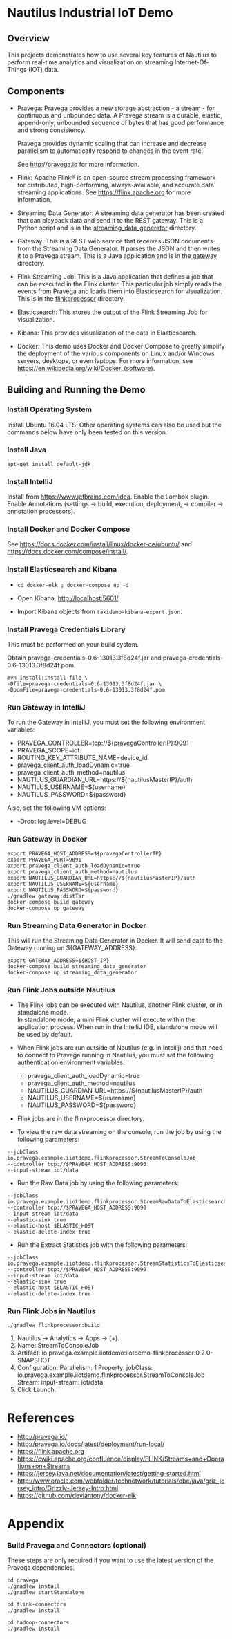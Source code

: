 
# Nautilus Industrial IoT Demo

## Overview

This projects demonstrates how to use several key features of Nautilus to perform real-time analytics
and visualization on streaming Internet-Of-Things (IOT) data.

## Components

- Pravega: Pravega provides a new storage abstraction - a stream - for continuous and unbounded data. 
  A Pravega stream is a durable, elastic, append-only, unbounded sequence of bytes that has good performance and strong consistency.

  Pravega provides dynamic scaling that can increase and decrease parallelism to automatically respond
  to changes in the event rate.

  See <http://pravega.io> for more information.

- Flink: Apache Flink® is an open-source stream processing framework for distributed, high-performing, always-available, and accurate data streaming applications.
  See <https://flink.apache.org> for more information.
  
- Streaming Data Generator: A streaming data generator has been
  created that can playback data and send it to the REST gateway.
  This is a Python script and is in the [streaming_data_generator](streaming_data_generator) directory.
  
- Gateway: This is a REST web service that receives JSON documents from the Streaming Data Generator.
  It parses the JSON and then writes it to a Pravega stream.
  This is a Java application and is in the [gateway](gateway) directory.

- Flink Streaming Job: This is a Java application that defines a job that can be executed in the Flink cluster.
  This particular job simply reads the events from Pravega and loads them into Elasticsearch for visualization.
  This is in the [flinkprocessor](flinkprocessor) directory. 
  
- Elasticsearch: This stores the output of the Flink Streaming Job for visualization.

- Kibana: This provides visualization of the data in Elasticsearch.

- Docker: This demo uses Docker and Docker Compose to greatly simplify the deployment of the various
  components on Linux and/or Windows servers, desktops, or even laptops.
  For more information, see <https://en.wikipedia.org/wiki/Docker_(software)>.

## Building and Running the Demo

### Install Operating System

Install Ubuntu 16.04 LTS. Other operating systems can also be used but the commands below have only been tested
on this version.

### Install Java

```
apt-get install default-jdk
```

### Install IntelliJ

Install from <https://www.jetbrains.com/idea>.
Enable the Lombok plugin. 
Enable Annotations (settings -> build, execution, deployment, -> compiler -> annotation processors).

### Install Docker and Docker Compose

See <https://docs.docker.com/install/linux/docker-ce/ubuntu/>
and <https://docs.docker.com/compose/install/>.

### Install Elasticsearch and Kibana

- `cd docker-elk ; docker-compose up -d`

- Open Kibana. 
  <http://localhost:5601/>

- Import Kibana objects from `taxidemo-kibana-export.json`.

### Install Pravega Credentials Library

This must be performed on your build system.

Obtain pravega-credentials-0.6-13013.3f8d24f.jar and pravega-credentials-0.6-13013.3f8d24f.pom.

```
mvn install:install-file \
-Dfile=pravega-credentials-0.6-13013.3f8d24f.jar \
-DpomFile=pravega-credentials-0.6-13013.3f8d24f.pom
```

### Run Gateway in IntelliJ

To run the Gateway in IntelliJ, you must set the following environment variables:

- PRAVEGA_CONTROLLER=tcp://${pravegaControllerIP}:9091
- PRAVEGA_SCOPE=iot
- ROUTING_KEY_ATTRIBUTE_NAME=device_id
- pravega_client_auth_loadDynamic=true
- pravega_client_auth_method=nautilus
- NAUTILUS_GUARDIAN_URL=https://${nautilusMasterIP}/auth
- NAUTILUS_USERNAME=${username}
- NAUTILUS_PASSWORD=${password}

Also, set the following VM options:

- -Droot.log.level=DEBUG

### Run Gateway in Docker

```
export PRAVEGA_HOST_ADDRESS=${pravegaControllerIP}
export PRAVEGA_PORT=9091
export pravega_client_auth_loadDynamic=true
export pravega_client_auth_method=nautilus
export NAUTILUS_GUARDIAN_URL=https://${nautilusMasterIP}/auth
export NAUTILUS_USERNAME=${username}
export NAUTILUS_PASSWORD=${password}
./gradlew gateway:distTar
docker-compose build gateway
docker-compose up gateway
```

### Run Streaming Data Generator in Docker

This will run the Streaming Data Generator in Docker.
It will send data to the Gateway running on ${GATEWAY_ADDRESS}.

```
export GATEWAY_ADDRESS=${HOST_IP}
docker-compose build streaming_data_generator
docker-compose up streaming_data_generator
```

### Run Flink Jobs outside Nautilus

- The Flink jobs can be executed with Nautilus, another Flink cluster, or in standalone mode.  
  In standalone mode, a mini Flink cluster will execute within the application process.
  When run in the IntelliJ IDE, standalone mode will be used by default.
  
- When Flink jobs are run outside of Nautilus (e.g. in Intellij) and that need to connect to Pravega
  running in Nautilus, you must set the following authentication environment variables:
  - pravega_client_auth_loadDynamic=true
  - pravega_client_auth_method=nautilus
  - NAUTILUS_GUARDIAN_URL=https://${nautilusMasterIP}/auth
  - NAUTILUS_USERNAME=${username}
  - NAUTILUS_PASSWORD=${password}

- Flink jobs are in the flinkprocessor directory.

- To view the raw data streaming on the console, run the job by using the following parameters:
```
--jobClass io.pravega.example.iiotdemo.flinkprocessor.StreamToConsoleJob
--controller tcp://$PRAVEGA_HOST_ADDRESS:9090 
--input-stream iot/data 
```

- Run the Raw Data job by using the following parameters:
```
--jobClass io.pravega.example.iiotdemo.flinkprocessor.StreamRawDataToElasticsearchJob
--controller tcp://$PRAVEGA_HOST_ADDRESS:9090 
--input-stream iot/data 
--elastic-sink true 
--elastic-host $ELASTIC_HOST 
--elastic-delete-index true
```

- Run the Extract Statistics job with the following parameters:
```
--jobClass io.pravega.example.iiotdemo.flinkprocessor.StreamStatisticsToElasticsearchJob
--controller tcp://$PRAVEGA_HOST_ADDRESS:9090 
--input-stream iot/data 
--elastic-sink true 
--elastic-host $ELASTIC_HOST 
--elastic-delete-index true
```

### Run Flink Jobs in Nautilus

```
./gradlew flinkprocessor:build
```

1. Nautilus -> Analytics -> Apps -> (+).
2. Name: StreamToConsoleJob
3. Artifact: io.pravega.example.iiotdemo:iiotdemo-flinkprocessor:0.2.0-SNAPSHOT
4. Configuration:
   Parallelism: 1
   Property: jobClass: io.pravega.example.iiotdemo.flinkprocessor.StreamToConsoleJob
   Stream: input-stream: iot/data 
5. Click Launch.


# References

- <http://pravega.io/>
- <http://pravega.io/docs/latest/deployment/run-local/>
- <https://flink.apache.org>
- <https://cwiki.apache.org/confluence/display/FLINK/Streams+and+Operations+on+Streams>
- <https://jersey.java.net/documentation/latest/getting-started.html>
- <http://www.oracle.com/webfolder/technetwork/tutorials/obe/java/griz_jersey_intro/Grizzly-Jersey-Intro.html>
- <https://github.com/deviantony/docker-elk>

# Appendix

### Build Pravega and Connectors (optional)

These steps are only required if you want to use the latest version of the Pravega dependencies.

```
cd pravega
./gradlew install 
./gradlew startStandalone

cd flink-connectors
./gradlew install

cd hadoop-connectors
./gradlew install
```
